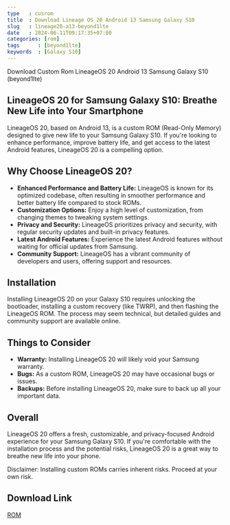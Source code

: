 ```yaml
---
type   : cusrom
title  : Download Lineage OS 20 Android 13 Samsung Galaxy S10
slug   : lineage20-a13-beyond1lte
date   : 2024-06-11T09:17:35+07:00
categories: [rom]
tags      : [beyond1lte]
keywords  : [Galaxy S10]
---
```


Download Custom Rom LineageOS 20 Android 13 Samsung Galaxy S10 (beyond1lte)

## LineageOS 20 for Samsung Galaxy S10: Breathe New Life into Your Smartphone

LineageOS 20, based on Android 13, is a custom ROM (Read-Only Memory) designed to give new life to your Samsung Galaxy S10. If you're looking to enhance performance, improve battery life, and get access to the latest Android features, LineageOS 20 is a compelling option.

## Why Choose LineageOS 20?

* **Enhanced Performance and Battery Life:** LineageOS is known for its optimized codebase, often resulting in smoother performance and better battery life compared to stock ROMs.
* **Customization Options:** Enjoy a high level of customization, from changing themes to tweaking system settings.
* **Privacy and Security:** LineageOS prioritizes privacy and security, with regular security updates and built-in privacy features.
* **Latest Android Features:** Experience the latest Android features without waiting for official updates from Samsung.
* **Community Support:** LineageOS has a vibrant community of developers and users, offering support and resources.

## Installation

Installing LineageOS 20 on your Galaxy S10 requires unlocking the bootloader, installing a custom recovery (like TWRP), and then flashing the LineageOS ROM. The process may seem technical, but detailed guides and community support are available online.

## Things to Consider

* **Warranty:** Installing LineageOS 20 will likely void your Samsung warranty.
* **Bugs:** As a custom ROM, LineageOS 20 may have occasional bugs or issues.
* **Backups:** Before installing LineageOS 20, make sure to back up all your important data.

## Overall

LineageOS 20 offers a fresh, customizable, and privacy-focused Android experience for your Samsung Galaxy S10. If you're comfortable with the installation process and the potential risks, LineageOS 20 is a great way to breathe new life into your phone.

Disclaimer: Installing custom ROMs carries inherent risks. Proceed at your own risk.


## Download Link
[ROM](https://t.me/wahyu6070files/554?single)
